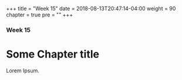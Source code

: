 +++
title = "Week 15"
date = 2018-08-13T20:47:14-04:00
weight = 90
chapter = true
pre = "<b></b>"
+++

### Week 15

# Some Chapter title

Lorem Ipsum.